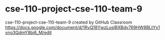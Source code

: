 # cse-110-project-cse-110-team-9
cse-110-project-cse-110-team-9 created by GitHub Classroom
https://docs.google.com/document/d/1RvQ18YwzLusIBXBdv769HW8BLtYy1vno3QdmY8bi6_M/edit
